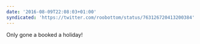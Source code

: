 ```yaml
---
date: '2016-08-09T22:08:03+01:00'
syndicated: 'https://twitter.com/roobottom/status/763126720413200384'
---
```

Only gone a booked a holiday!
